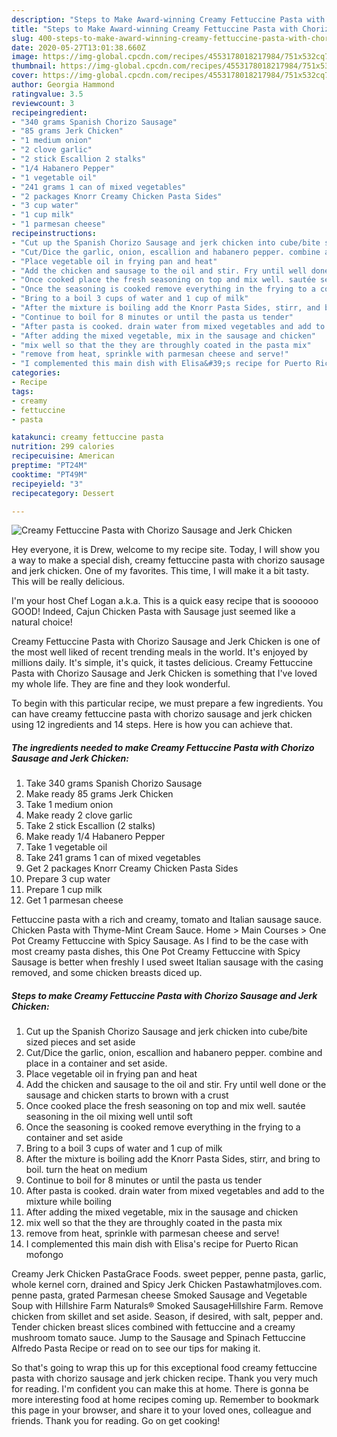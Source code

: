 ```yaml
---
description: "Steps to Make Award-winning Creamy Fettuccine Pasta with Chorizo Sausage and Jerk Chicken"
title: "Steps to Make Award-winning Creamy Fettuccine Pasta with Chorizo Sausage and Jerk Chicken"
slug: 400-steps-to-make-award-winning-creamy-fettuccine-pasta-with-chorizo-sausage-and-jerk-chicken
date: 2020-05-27T13:01:38.660Z
image: https://img-global.cpcdn.com/recipes/4553178018217984/751x532cq70/creamy-fettuccine-pasta-with-chorizo-sausage-and-jerk-chicken-recipe-main-photo.jpg
thumbnail: https://img-global.cpcdn.com/recipes/4553178018217984/751x532cq70/creamy-fettuccine-pasta-with-chorizo-sausage-and-jerk-chicken-recipe-main-photo.jpg
cover: https://img-global.cpcdn.com/recipes/4553178018217984/751x532cq70/creamy-fettuccine-pasta-with-chorizo-sausage-and-jerk-chicken-recipe-main-photo.jpg
author: Georgia Hammond
ratingvalue: 3.5
reviewcount: 3
recipeingredient:
- "340 grams Spanish Chorizo Sausage"
- "85 grams Jerk Chicken"
- "1 medium onion"
- "2 clove garlic"
- "2 stick Escallion 2 stalks"
- "1/4 Habanero Pepper"
- "1 vegetable oil"
- "241 grams 1 can of mixed vegetables"
- "2 packages Knorr Creamy Chicken Pasta Sides"
- "3 cup water"
- "1 cup milk"
- "1 parmesan cheese"
recipeinstructions:
- "Cut up the Spanish Chorizo Sausage and jerk chicken into cube/bite sized pieces and set aside"
- "Cut/Dice the garlic, onion, escallion and habanero pepper. combine and place in a container and set aside."
- "Place vegetable oil in frying pan and heat"
- "Add the chicken and sausage to the oil and stir. Fry until well done or the sausage and chicken starts to brown with a crust"
- "Once cooked place the fresh seasoning on top and mix well. sautée seasoning in the oil mixing well until soft"
- "Once the seasoning is cooked remove everything in the frying to a container and set aside"
- "Bring to a boil 3 cups of water and 1 cup of milk"
- "After the mixture is boiling add the Knorr Pasta Sides, stirr, and bring to boil. turn the heat on medium"
- "Continue to boil for 8 minutes or until the pasta us tender"
- "After pasta is cooked. drain water from mixed vegetables and add to the mixture while boiling"
- "After adding the mixed vegetable, mix in the sausage and chicken"
- "mix well so that the they are throughly coated in the pasta mix"
- "remove from heat, sprinkle with parmesan cheese and serve!"
- "I complemented this main dish with Elisa&#39;s recipe for Puerto Rican mofongo"
categories:
- Recipe
tags:
- creamy
- fettuccine
- pasta

katakunci: creamy fettuccine pasta 
nutrition: 299 calories
recipecuisine: American
preptime: "PT24M"
cooktime: "PT49M"
recipeyield: "3"
recipecategory: Dessert

---
```



![Creamy Fettuccine Pasta with Chorizo Sausage and Jerk Chicken](https://img-global.cpcdn.com/recipes/4553178018217984/751x532cq70/creamy-fettuccine-pasta-with-chorizo-sausage-and-jerk-chicken-recipe-main-photo.jpg)

Hey everyone, it is Drew, welcome to my recipe site. Today, I will show you a way to make a special dish, creamy fettuccine pasta with chorizo sausage and jerk chicken. One of my favorites. This time, I will make it a bit tasty. This will be really delicious.

I&#39;m your host Chef Logan a.k.a. This is a quick easy recipe that is soooooo GOOD! Indeed, Cajun Chicken Pasta with Sausage just seemed like a natural choice!

Creamy Fettuccine Pasta with Chorizo Sausage and Jerk Chicken is one of the most well liked of recent trending meals in the world. It's enjoyed by millions daily. It's simple, it's quick, it tastes delicious. Creamy Fettuccine Pasta with Chorizo Sausage and Jerk Chicken is something that I've loved my whole life. They are fine and they look wonderful.


To begin with this particular recipe, we must prepare a few ingredients. You can have creamy fettuccine pasta with chorizo sausage and jerk chicken using 12 ingredients and 14 steps. Here is how you can achieve that.

<!--inarticleads1-->

##### The ingredients needed to make Creamy Fettuccine Pasta with Chorizo Sausage and Jerk Chicken:

1. Take 340 grams Spanish Chorizo Sausage
1. Make ready 85 grams Jerk Chicken
1. Take 1 medium onion
1. Make ready 2 clove garlic
1. Take 2 stick Escallion (2 stalks)
1. Make ready 1/4 Habanero Pepper
1. Take 1 vegetable oil
1. Take 241 grams 1 can of mixed vegetables
1. Get 2 packages Knorr Creamy Chicken Pasta Sides
1. Prepare 3 cup water
1. Prepare 1 cup milk
1. Get 1 parmesan cheese


Fettuccine pasta with a rich and creamy, tomato and Italian sausage sauce. Chicken Pasta with Thyme-Mint Cream Sauce. Home &gt; Main Courses &gt; One Pot Creamy Fettuccine with Spicy Sausage. As I find to be the case with most creamy pasta dishes, this One Pot Creamy Fettuccine with Spicy Sausage is better when freshly I used sweet Italian sausage with the casing removed, and some chicken breasts diced up. 

<!--inarticleads2-->

##### Steps to make Creamy Fettuccine Pasta with Chorizo Sausage and Jerk Chicken:

1. Cut up the Spanish Chorizo Sausage and jerk chicken into cube/bite sized pieces and set aside
1. Cut/Dice the garlic, onion, escallion and habanero pepper. combine and place in a container and set aside.
1. Place vegetable oil in frying pan and heat
1. Add the chicken and sausage to the oil and stir. Fry until well done or the sausage and chicken starts to brown with a crust
1. Once cooked place the fresh seasoning on top and mix well. sautée seasoning in the oil mixing well until soft
1. Once the seasoning is cooked remove everything in the frying to a container and set aside
1. Bring to a boil 3 cups of water and 1 cup of milk
1. After the mixture is boiling add the Knorr Pasta Sides, stirr, and bring to boil. turn the heat on medium
1. Continue to boil for 8 minutes or until the pasta us tender
1. After pasta is cooked. drain water from mixed vegetables and add to the mixture while boiling
1. After adding the mixed vegetable, mix in the sausage and chicken
1. mix well so that the they are throughly coated in the pasta mix
1. remove from heat, sprinkle with parmesan cheese and serve!
1. I complemented this main dish with Elisa&#39;s recipe for Puerto Rican mofongo


Creamy Jerk Chicken PastaGrace Foods. sweet pepper, penne pasta, garlic, whole kernel corn, drained and Spicy Jerk Chicken Pastawhatmjloves.com. penne pasta, grated Parmesan cheese Smoked Sausage and Vegetable Soup with Hillshire Farm Naturals® Smoked SausageHillshire Farm. Remove chicken from skillet and set aside. Season, if desired, with salt, pepper and. Tender chicken breast slices combined with fettuccine and a creamy mushroom tomato sauce. Jump to the Sausage and Spinach Fettuccine Alfredo Pasta Recipe or read on to see our tips for making it. 

So that's going to wrap this up for this exceptional food creamy fettuccine pasta with chorizo sausage and jerk chicken recipe. Thank you very much for reading. I'm confident you can make this at home. There is gonna be more interesting food at home recipes coming up. Remember to bookmark this page in your browser, and share it to your loved ones, colleague and friends. Thank you for reading. Go on get cooking!
